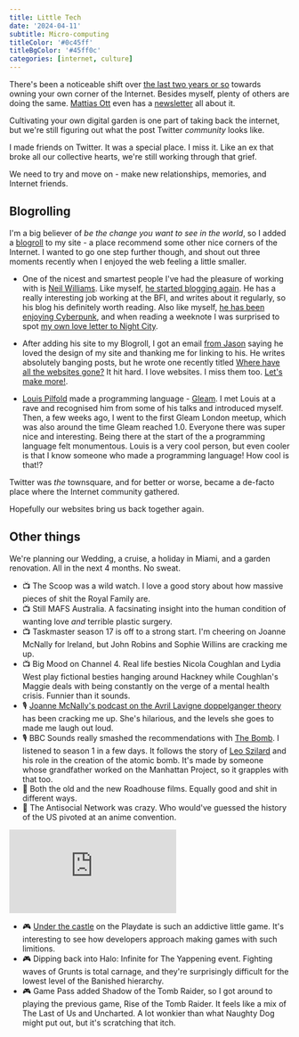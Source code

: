 ```yaml
---
title: Little Tech
date: '2024-04-11'
subtitle: Micro-computing
titleColor: '#0c45ff'
titleBgColor: '#45ff0c'
categories: [internet, culture]
---
```


There's been a noticeable shift over [the last two years or so](https://en.wikipedia.org/wiki/Twitter#Acquisition_by_Elon_Musk) towards owning your own corner of the Internet. Besides myself, plenty of others are doing the same. [Mattias Ott](https://matthiasott.com/) even has a [newsletter](https://buttondown.email/ownyourweb) all about it.

Cultivating your own digital garden is one part of taking back the internet, but we're still figuring out what the post Twitter _community_ looks like.

I made friends on Twitter. It was a special place. I miss it. Like an ex that broke all our collective hearts, we're still working through that grief.

We need to try and move on - make new relationships, memories, and Internet friends.

## Blogrolling

I'm a big believer of _be the change you want to see in the world_, so I added a [blogroll](/blogroll) to my site - a place recommend some other nice corners of the Internet. I wanted to go one step further though, and shout out three moments recently when I enjoyed the web feeling a little smaller.

- One of the nicest and smartest people I've had the pleasure of working with is [Neil Williams](https://neilojwilliams.net/). Like myself, [he started blogging again](https://neilojwilliams.net/on-starting-this-24-october-2023/). He has a really interesting job working at the BFI, and writes about it regularly, so his blog his definitely worth reading. Also like myself, [he has been enjoying Cyberpunk](https://neilojwilliams.net/week-notes-3-10-march-2024/), and when reading a weeknote I was surprised to spot [my own love letter to Night City](/blog/i-love-night-city).

- After adding his site to my Blogroll, I got an email [from Jason](https://www.fromjason.xyz/) saying he loved the design of my site and thanking me for linking to his. He writes absolutely banging posts, but he wrote one recently titled [Where have all the websites gone?](https://www.fromjason.xyz/p/notebook/where-have-all-the-websites-gone/) It hit hard. I love websites. I miss them too. [Let's make more!](/blog/lets-make-mad-shit).

- [Louis Pilfold](https://lpil.uk/) made a programming language - [Gleam](https://gleam.run/). I met Louis at a rave and recognised him from some of his talks and introduced myself. Then, a few weeks ago, I went to the first Gleam London meetup, which was also around the time Gleam reached 1.0. Everyone there was super nice and interesting. Being there at the start of the a programming language felt monumentous. Louis is a very cool person, but even cooler is that I know someone who made a programming language! How cool is that!?

Twitter was _the_ townsquare, and for better or worse, became a de-facto place where the Internet community gathered.

Hopefully our websites bring us back together again.

## Other things

We're planning our Wedding, a cruise, a holiday in Miami, and a garden renovation. All in the next 4 months. No sweat.

- 📺 The Scoop was a wild watch. I love a good story about how massive pieces of shit the Royal Family are.
- 📺 Still MAFS Australia. A facsinating insight into the human condition of wanting love _and_ terrible plastic surgery.
- 📺 Taskmaster season 17 is off to a strong start. I'm cheering on Joanne McNally for Ireland, but John Robins and Sophie Willins are cracking me up.
- 📺 Big Mood on Channel 4. Real life besties Nicola Coughlan and Lydia West play fictional besties hanging around Hackney while Coughlan's Maggie deals with being constantly on the verge of a mental health crisis. Funnier than it sounds.
- 🎙️ [Joanne McNally's podcast on the Avril Lavigne doppelganger theory](https://www.bbc.co.uk/programmes/p0hm63nc) has been cracking me up. She's hilarious, and the levels she goes to made me laugh out loud.
- 🎙 BBC Sounds really smashed the recommendations with [The Bomb](https://www.bbc.co.uk/sounds/play/p08mdypb). I listened to season 1 in a few days. It follows the story of [Leo Szilard](https://en.wikipedia.org/wiki/Leo_Szilard) and his role in the creation of the atomic bomb. It's made by someone whose grandfather worked on the Manhattan Project, so it grapples with that too.
- 🍿 Both the old and the new Roadhouse films. Equally good and shit in different ways.
- 🍿 The Antisocial Network was crazy. Who would've guessed the history of the US pivoted at an anime convention.

<iframe src="https://www.youtube.com/embed/GK_C54Q_9QY?si=yzVh4A6eGOKA8SBq" title="YouTube video player" frameborder="0" allow="accelerometer; autoplay; clipboard-write; encrypted-media; gyroscope; picture-in-picture; web-share" referrerpolicy="strict-origin-when-cross-origin" allowfullscreen></iframe>

- 🎮 [Under the castle](https://dani-diez.itch.io/under-the-castle) on the Playdate is such an addictive little game. It's interesting to see how developers approach making games with such limitions.
- 🎮 Dipping back into Halo: Infinite for The Yappening event. Fighting waves of Grunts is total carnage, and they're surprisingly difficult for the lowest level of the Banished hierarchy.
- 🎮 Game Pass added Shadow of the Tomb Raider, so I got around to playing the previous game, Rise of the Tomb Raider. It feels like a mix of The Last of Us and Uncharted. A lot wonkier than what Naughty Dog might put out, but it's scratching that itch.
